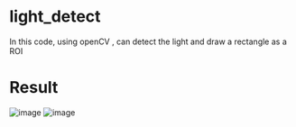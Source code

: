 # light_detect
In this code, using openCV , can detect the light and draw a rectangle as a ROI

# Result
![image](https://github.com/msjung8/light_detect/assets/45056638/3d365855-0460-448d-a885-2f831d0f2783)
![image](https://github.com/msjung8/light_detect/assets/45056638/725ef308-ae07-4185-9452-06f1469ea3b6)
